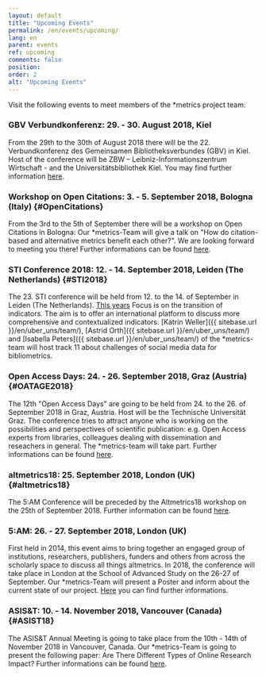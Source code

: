 ```yaml
---
layout: default
title: "Upcoming Events"
permalink: /en/events/upcoming/
lang: en
parent: events
ref: upcoming
comments: false
position:
order: 2
alt: "Upcoming Events"
---
```

<!-- Start editing content here-->

Visit the following events to meet members of the \*metrics project team:   

### GBV Verbundkonferenz: 29. - 30. August 2018, Kiel 

From the 29th to the 30th of August 2018 there will be the 22. Verbundkonferenz des Gemeinsamen Bibliotheksverbundes (GBV) in Kiel. Host of the conference will be ZBW – Leibniz-Informationszentrum Wirtschaft - and the Universitätsbibliothek Kiel. You may find further information [here](https://verbundkonferenz.gbv.de/).
  

### Workshop on Open Citations: 3. - 5. September 2018, Bologna (Italy) {#OpenCitations}

From the 3rd to the 5th of September there will be a workshop on Open Citations in Bologna: Our \*metrics-Team will give a talk on "How do citation-based and alternative metrics benefit each other?". We are looking forward to meeting you there! Further informations can be found [here](https://workshop-oc.github.io/).
  
### STI Conference 2018: 12. - 14. September 2018, Leiden (The Netherlands) {#STI2018}

The 23. STI conference will be held from 12. to the 14. of September in Leiden (The Netherlands). [This years](http://sti2018.cwts.nl/) Focus is on the transition of indicators. The aim is to offer an international platform to discuss more comprehensive and contextualized indicators. [Katrin Weller]({{ sitebase.url }}/en/uber_uns/team/), [Astrid Orth]({{ sitebase.url }}/en/uber_uns/team/) and [Isabella Peters]({{ sitebase.url }}/en/uber_uns/team/) of the \*metrics-team will host track 11 about challenges of social media data for bibliometrics.  

### Open Access Days: 24. - 26. September 2018, Graz (Austria) {#OATAGE2018}
The 12th "Open Access Days" are going to be held from 24. to the 26. of September 2018 in Graz, Austria. Host will be the Technische Universität Graz. The conference tries to attract anyone who is working on the possibilities and perspectives of scientific publication: e.g. Open Access experts from libraries, colleagues dealing with dissemination and reseachers in general. The \*metrics-team will take part. Further informations can be found [here](https://open-access.net/community/open-access-tage/open-access-tage-2018-graz/).

### altmetrics18: 25. September 2018, London (UK) {#altmetrics18}
The 5:AM Conference will be preceded by the Altmetrics18 workshop on the 25th of September 2018. Further information can be found [here](http://altmetrics.org/altmetrics18/).

### 5:AM: 26. - 27. September 2018, London (UK)
First held in 2014, this event aims to bring together an engaged group of institutions, researchers, publishers, funders and others from across the scholarly space to discuss all things altmetrics. In 2018, the conference will take place in London at the School of Advanced Study on the 26-27 of September. Our \*metrics-Team will present a Poster and inform about the current state of our project. [Here](http://www.altmetricsconference.com/) you can find further informations.

### ASIS&T: 10. - 14. November 2018, Vancouver (Canada) {#ASIST18}
The ASIS&T Annual Meeting is going to take place from the 10th - 14th of November 2018 in Vancouver, Canada. Our \*metrics-Team is going to present the following paper: Are There Different Types of Online Research Impact? Further informations can be found [here](https://www.asist.org/am18/).
